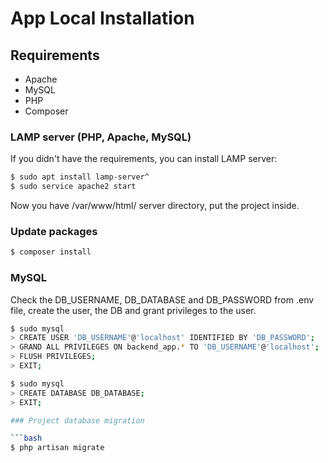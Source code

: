 # App Local Installation

## Requirements

- Apache
- MySQL
- PHP
- Composer

### LAMP server (PHP, Apache, MySQL)

If you didn't have the requirements, you can install LAMP server:

```bash
$ sudo apt install lamp-server^
$ sudo service apache2 start 
```

Now you have /var/www/html/ server directory, put the project inside.

### Update packages

```bash
$ composer install
```

### MySQL

Check the DB_USERNAME, DB_DATABASE and DB_PASSWORD from .env file, create the user, the DB and grant privileges to the user.

```bash
$ sudo mysql
> CREATE USER 'DB_USERNAME'@'localhost' IDENTIFIED BY 'DB_PASSWORD';
> GRAND ALL PRIVILEGES ON backend_app.* TO 'DB_USERNAME'@'localhost';
> FLUSH PRIVILEGES;
> EXIT;
```

```bash
$ sudo mysql
> CREATE DATABASE DB_DATABASE;
> EXIT;

### Project database migration

```bash
$ php artisan migrate
```

